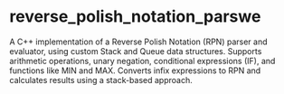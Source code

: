 # reverse_polish_notation_parswe
A C++ implementation of a Reverse Polish Notation (RPN) parser and evaluator, using custom Stack and Queue data structures. Supports arithmetic operations, unary negation, conditional expressions (IF), and functions like MIN and MAX. Converts infix expressions to RPN and calculates results using a stack-based approach.
